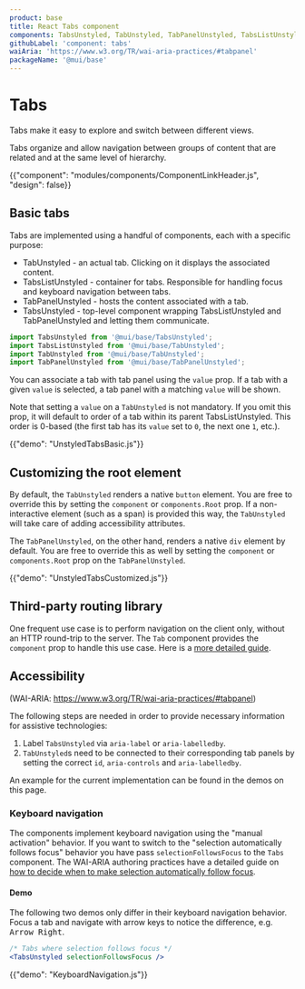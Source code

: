 ```yaml
---
product: base
title: React Tabs component
components: TabsUnstyled, TabUnstyled, TabPanelUnstyled, TabsListUnstyled
githubLabel: 'component: tabs'
waiAria: 'https://www.w3.org/TR/wai-aria-practices/#tabpanel'
packageName: '@mui/base'
---
```


# Tabs

<p class="description">Tabs make it easy to explore and switch between different views.</p>

Tabs organize and allow navigation between groups of content that are related and at the same level of hierarchy.

{{"component": "modules/components/ComponentLinkHeader.js", "design": false}}

## Basic tabs

Tabs are implemented using a handful of components, each with a specific purpose:

- TabUnstyled - an actual tab. Clicking on it displays the associated content.
- TabsListUnstyled - container for tabs. Responsible for handling focus and keyboard navigation between tabs.
- TabPanelUnstyled - hosts the content associated with a tab.
- TabsUnstyled - top-level component wrapping TabsListUnstyled and TabPanelUnstyled and letting them communicate.

```js
import TabsUnstyled from '@mui/base/TabsUnstyled';
import TabsListUnstyled from '@mui/base/TabUnstyled';
import TabUnstyled from '@mui/base/TabUnstyled';
import TabPanelUnstyled from '@mui/base/TabPanelUnstyled';
```

You can associate a tab with tab panel using the `value` prop. If a tab with a given `value` is selected, a tab panel with a matching `value` will be shown.

Note that setting a `value` on a `TabUnstyled` is not mandatory. If you omit this prop, it will default to order of a tab within its parent TabsListUnstyled. This order is 0-based (the first tab has its `value` set to `0`, the next one `1`, etc.).

{{"demo": "UnstyledTabsBasic.js"}}

## Customizing the root element

By default, the `TabUnstyled` renders a native `button` element. You are free to override this by setting the `component` or `components.Root` prop. If a non-interactive element (such as a span) is provided this way, the `TabUnstyled` will take care of adding accessibility attributes.

The `TabPanelUnstyled`, on the other hand, renders a native `div` element by default. You are free to override this as well by setting the `component` or `components.Root` prop on the `TabPanelUnstyled`.

{{"demo": "UnstyledTabsCustomized.js"}}

## Third-party routing library

One frequent use case is to perform navigation on the client only, without an HTTP round-trip to the server. The `Tab` component provides the `component` prop to handle this use case. Here is a [more detailed guide](/guides/routing/#tabs).

## Accessibility

(WAI-ARIA: https://www.w3.org/TR/wai-aria-practices/#tabpanel)

The following steps are needed in order to provide necessary information for assistive technologies:

1. Label `TabsUnstyled` via `aria-label` or `aria-labelledby`.
2. `TabUnstyled`s need to be connected to their corresponding tab panels by setting the correct `id`, `aria-controls` and `aria-labelledby`.

An example for the current implementation can be found in the demos on this page.

### Keyboard navigation

The components implement keyboard navigation using the "manual activation" behavior. If you want to switch to the "selection automatically follows focus" behavior you have pass `selectionFollowsFocus` to the `Tabs` component. The WAI-ARIA authoring practices have a detailed guide on [how to decide when to make selection automatically follow focus](https://www.w3.org/TR/wai-aria-practices/#kbd_selection_follows_focus).

#### Demo

The following two demos only differ in their keyboard navigation behavior. Focus a tab and navigate with arrow keys to notice the difference, e.g. <kbd class="key">Arrow Right</kbd>.

```jsx
/* Tabs where selection follows focus */
<TabsUnstyled selectionFollowsFocus />
```

{{"demo": "KeyboardNavigation.js"}}
